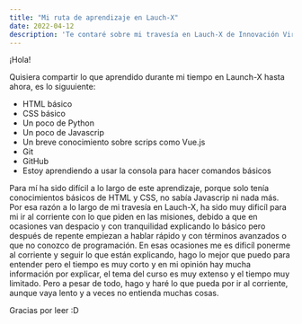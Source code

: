 ```yaml
---
title: "Mi ruta de aprendizaje en Lauch-X"
date: 2022-04-12
description: 'Te contaré sobre mi travesía en Lauch-X de Innovación Virtual'
---
```


¡Hola!

Quisiera compartir lo que aprendido durante mi tiempo en Launch-X hasta ahora, es lo siguuiente: 

- HTML básico
- CSS básico
- Un poco de Python
- Un poco de Javascrip
- Un breve conocimiento sobre scrips como Vue.js
- Git
- GitHub
- Estoy aprendiendo a usar la consola para hacer comandos básicos

Para mí ha sido difícil a lo largo de este aprendizaje, porque solo tenía conocimientos básicos de HTML y CSS, no sabía Javascrip ni nada más. Por esa razón a lo largo de mi travesía en Lauch-X, ha sido muy dificíl para mi ir al corriente con lo que piden en las misiones, debido a que en ocasiones van despacio y con tranquilidad explicando lo básico pero después de repente empiezan a hablar rápido y con términos avanzados o que no conozco de programación. En esas ocasiones me es dificíl ponerme al corriente y seguir lo que están explicando, hago lo mejor que puedo para entender pero el tiempo es muy corto y en mi opinión hay mucha información por explicar, el tema del curso es muy extenso y el tiempo muy limitado. Pero a pesar de todo, hago y haré lo que pueda por ir al corriente, aunque vaya lento y a veces no entienda muchas cosas.

Gracias por leer :D
